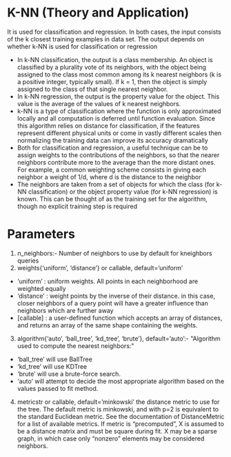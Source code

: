 # K-NN (Theory and Application)
It is used for classification and regression. In both cases, the input consists of the k closest training examples in data set. The output depends on whether k-NN is used for classification or regression

*   In k-NN classification, the output is a class membership. An object is classified by a plurality vote of its neighbors, with the object being assigned to the class most common among its k nearest neighbors (k is a positive integer, typically small). If k = 1, then the object is simply assigned to the class of that single nearest neighbor.
*   In k-NN regression, the output is the property value for the object. This value is the average of the values of k nearest neighbors.
*   k-NN is a type of classification where the function is only approximated locally and all computation is deferred until function evaluation. Since this algorithm relies on distance for classification, if the features represent different physical units or come in vastly different scales then normalizing the training data can improve its accuracy dramatically
*   Both for classification and regression, a useful technique can be to assign weights to the contributions of the neighbors, so that the nearer neighbors contribute more to the average than the more distant ones. For example, a common weighting scheme consists in giving each neighbor a weight of 1/d, where d is the distance to the neighbor
*   The neighbors are taken from a set of objects for which the class (for k-NN classification) or the object property value (for k-NN regression) is known. This can be thought of as the training set for the algorithm, though no explicit training step is required
# Parameters 
1.  n_neighbors:- Number of neighbors to use by default for kneighbors queries
2.  weights{‘uniform’, ‘distance’} or callable, default=’uniform’
   *  ‘uniform’ : uniform weights. All points in each neighborhood are weighted equally
   *  ‘distance’ : weight points by the inverse of their distance. in this case, closer neighbors of a query point will have a greater influence than neighbors which are further away
   *  [callable] : a user-defined function which accepts an array of distances, and returns an array of the same shape containing the weights.
3.  algorithm{‘auto’, ‘ball_tree’, ‘kd_tree’, ‘brute’}, default=’auto’:- "Algorithm used to compute the nearest neighbors:"
   *  ‘ball_tree’ will use BallTree
   *   ‘kd_tree’ will use KDTree
   *   ‘brute’ will use a brute-force search.
   *   ‘auto’ will attempt to decide the most appropriate algorithm based on the values passed to fit method.
4.  metricstr or callable, default=’minkowski’
the distance metric to use for the tree. The default metric is minkowski, and with p=2 is equivalent to the standard Euclidean metric. See the documentation of DistanceMetric for a list of available metrics. If metric is “precomputed”, X is assumed to be a distance matrix and must be square during fit. X may be a sparse graph, in which case only “nonzero” elements may be considered neighbors.

